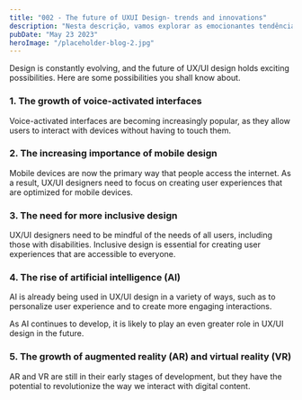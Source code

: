 ```yaml
---
title: "002 - The future of UXUI Design- trends and innovations"
description: "Nesta descrição, vamos explorar as emocionantes tendências e inovações que estão moldando o futuro do UX/UI Design. Descubra como a interação entre humanos e tecnologia está evoluindo, e como as interfaces do usuário estão se tornando cada vez mais intuitivas e envolventes. Explore as últimas tendências em design responsivo, realidade virtual/aumentada, design centrado no usuário e muito mais. Prepare-se para um mergulho no futuro do UX/UI Design e descubra as inovações que transformarão a maneira como interagimos com a tecnologia."
pubDate: "May 23 2023"
heroImage: "/placeholder-blog-2.jpg"
---
```


Design is constantly evolving, and the future of UX/UI design holds exciting possibilities.
Here are some possibilities you shall know about.
### 1. The growth of voice-activated interfaces
Voice-activated interfaces are becoming increasingly popular, as they allow users to interact with devices without having to touch them.

### 2. The increasing importance of mobile design
Mobile devices are now the primary way that people access the internet. As a result, UX/UI designers need to focus on creating user experiences that are optimized for mobile devices.

### 3. The need for more inclusive design
UX/UI designers need to be mindful of the needs of all users, including those with disabilities. Inclusive design is essential for creating user experiences that are accessible to everyone.

### 4. The rise of artificial intelligence (AI)
AI is already being used in UX/UI design in a variety of ways, such as to personalize user experience and to create more engaging interactions.

As AI continues to develop, it is likely to play an even greater role in UX/UI design in the future.

### 5. The growth of augmented reality (AR) and virtual reality (VR)
AR and VR are still in their early stages of development, but they have the potential to revolutionize the way we interact with digital content.